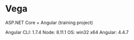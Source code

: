 # Vega
ASP.NET Core + Angular (training project)

Angular CLI: 1.7.4
Node: 8.11.1
OS: win32 x64
Angular: 4.4.7
